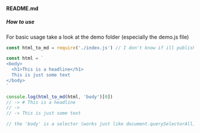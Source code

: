 #### README.md

##### How to use

For basic usage take a look at the demo folder (especially the demo.js file)

```js
const html_to_md = require('./index.js') // I don't know if ill publish this on npm so for now using it with the complete path is required

const html = `
<body>
  <h1>This is a headline</h1>
  This is just some text
</body>
`

console.log(html_to_md(html, 'body')[0])
// -> # This is a headline
// ->
// -> This is just some text

// the 'body' is a selector (works just like document.querySelectorAll). The default is 'body'. 
```
